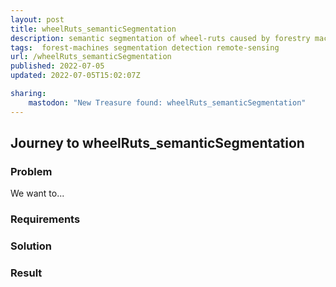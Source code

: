 ```yaml
---
layout: post
title: wheelRuts_semanticSegmentation
description: semantic segmentation of wheel-ruts caused by forestry machinery
tags:  forest-machines segmentation detection remote-sensing
url: /wheelRuts_semanticSegmentation
published: 2022-07-05
updated: 2022-07-05T15:02:07Z

sharing:
    mastodon: "New Treasure found: wheelRuts_semanticSegmentation"
---
```


## Journey to wheelRuts_semanticSegmentation

### Problem

We want to... 

### Requirements

### Solution

### Result